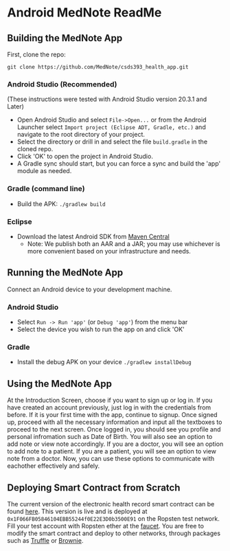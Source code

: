 Android MedNote ReadMe
=============================


## Building the MedNote App

First, clone the repo:

`git clone https://github.com/MedNote/csds393_health_app.git`

### Android Studio (Recommended)

(These instructions were tested with Android Studio version 20.3.1 and Later)

* Open Android Studio and select `File->Open...` or from the Android Launcher select `Import project (Eclipse ADT, Gradle, etc.)` and navigate to the root directory of your project.
* Select the directory or drill in and select the file `build.gradle` in the cloned repo.
* Click 'OK' to open the project in Android Studio.
* A Gradle sync should start, but you can force a sync and build the 'app' module as needed.

### Gradle (command line)

* Build the APK: `./gradlew build`

### Eclipse

* Download the latest Android SDK from [Maven Central](http://repo1.maven.org/maven2/io/keen/keen-client-api-android)
  * Note: We publish both an AAR and a JAR; you may use whichever is more convenient based on your infrastructure and needs.


## Running the MedNote App

Connect an Android device to your development machine.

### Android Studio

* Select `Run -> Run 'app'` (or `Debug 'app'`) from the menu bar
* Select the device you wish to run the app on and click 'OK'

### Gradle

* Install the debug APK on your device `./gradlew installDebug`


## Using the MedNote App

At the Introduction Screen, choose if you want to sign up or log in. If you have created an account previously, just log in with the credentials from before. If it is your first time with the app, continue to signup. Once signed up, proceed with all the necessary information and input all the textboxes to proceed to the next screen. Once logged in, you should see you profile and personal infromation such as Date of Birth. You will also see an option to add note or view note accordingly. If you are a doctor, you will see an option to add note to a patient. If you are a patient, you will see an option to view note from a doctor. Now, you can use these options to communicate with eachother effectively and safely.

## Deploying Smart Contract from Scratch

The current version of the electronic health record smart contract can be found [here](https://github.com/MedNote/ehr_smart_contract). This version is live and is deployed at `0x1F066FB05846104EBB55244f0E22E3D0b3500E91` on the Ropsten test network. Fill your test account with Ropsten ether at the [faucet](https://faucet.dimensions.network/). You are free to modify the smart contract and deploy to other networks, through packages such as [Truffle](https://trufflesuite.com/docs/truffle/quickstart/) or [Brownie](https://eth-brownie.readthedocs.io/en/stable/deploy.html).
